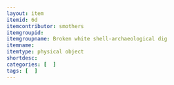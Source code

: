 ```yaml
---
layout: item
itemid: 6d
itemcontributor: smothers
itemgroupid: 
itemgroupname: Broken white shell-archaeological dig
itemname: 
itemtype: physical object
shortdesc: 
categories: [  ]
tags: [  ]
---
```







